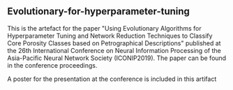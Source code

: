 <h2> Evolutionary-for-hyperparameter-tuning </h2>

This is the artefact for the paper "Using Evolutionary Algorithms for Hyperparameter Tuning and Network Reduction Techniques to Classify Core Porosity Classes based on Petrographical Descriptions" published at the 26th International Conference on Neural Information Processing of the Asia-Pacific Neural Network Society (ICONIP2019). The paper can be found in the conference proceedings. 

A poster for the presentation at the conference is included in this artifact
